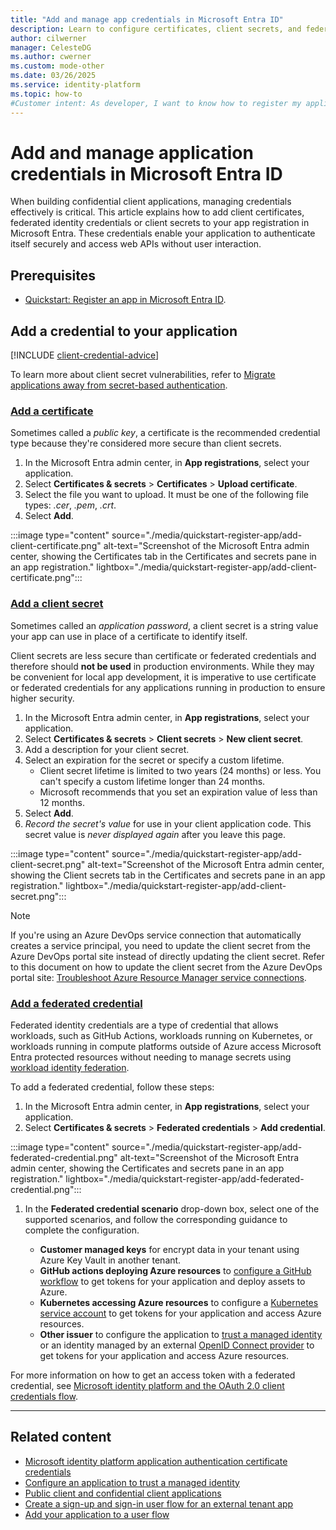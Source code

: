 ```yaml
---
title: "Add and manage app credentials in Microsoft Entra ID"
description: Learn to configure certificates, client secrets, and federated credentials in Microsoft Entra for secure app authentication.
author: cilwerner
manager: CelesteDG
ms.author: cwerner
ms.custom: mode-other
ms.date: 03/26/2025
ms.service: identity-platform
ms.topic: how-to
#Customer intent: As developer, I want to know how to register my application in Microsoft Entra tenant. I want to understand the additional configurations to help make my application secure. 
---
```


# Add and manage application credentials in Microsoft Entra ID

When building confidential client applications, managing credentials effectively is critical. This article explains how to add client certificates, federated identity credentials or client secrets to your app registration in Microsoft Entra. These credentials enable your application to authenticate itself securely and access web APIs without user interaction.

## Prerequisites

* [Quickstart: Register an app in Microsoft Entra ID](quickstart-register-app.md).

## Add a credential to your application

[!INCLUDE [client-credential-advice](./includes/register-app/client-credential-advice.md)]

To learn more about client secret vulnerabilities, refer to [Migrate applications away from secret-based authentication](/entra/identity/enterprise-apps/migrate-applications-from-secrets).

### [Add a certificate](#tab/certificate)

Sometimes called a *public key*, a certificate is the recommended credential type because they're considered more secure than client secrets. 

1. In the Microsoft Entra admin center, in **App registrations**, select your application.
1. Select **Certificates & secrets** > **Certificates** > **Upload certificate**.
1. Select the file you want to upload. It must be one of the following file types: *.cer*, *.pem*, *.crt*.
1. Select **Add**.

:::image type="content" source="./media/quickstart-register-app/add-client-certificate.png" alt-text="Screenshot of the Microsoft Entra admin center, showing the Certificates tab in the Certificates and secrets pane in an app registration." lightbox="./media/quickstart-register-app/add-client-certificate.png":::


### [Add a client secret](#tab/client-secret)

Sometimes called an *application password*, a client secret is a string value your app can use in place of a certificate to identify itself.

Client secrets are less secure than certificate or federated credentials and therefore should **not be used** in production environments. While they may be convenient for local app development, it is imperative to use certificate or federated credentials for any applications running in production to ensure higher security.

1. In the Microsoft Entra admin center, in **App registrations**, select your application.
1. Select **Certificates & secrets** > **Client secrets** > **New client secret**.
1. Add a description for your client secret.
1. Select an expiration for the secret or specify a custom lifetime.
    - Client secret lifetime is limited to two years (24 months) or less. You can't specify a custom lifetime longer than 24 months.
    - Microsoft recommends that you set an expiration value of less than 12 months.
1. Select **Add**.
1. *Record the secret's value* for use in your client application code. This secret value is *never displayed again* after you leave this page.

:::image type="content" source="./media/quickstart-register-app/add-client-secret.png" alt-text="Screenshot of the Microsoft Entra admin center, showing the Client secrets tab in the Certificates and secrets pane in an app registration." lightbox="./media/quickstart-register-app/add-client-secret.png":::

> [!NOTE]
> If you're using an Azure DevOps service connection that automatically creates a service principal, you need to update the client secret from the Azure DevOps portal site instead of directly updating the client secret. Refer to this document on how to update the client secret from the Azure DevOps portal site:
> [Troubleshoot Azure Resource Manager service connections](/azure/devops/pipelines/release/azure-rm-endpoint#service-principals-token-expired).

### [Add a federated credential](#tab/federated-credential)

Federated identity credentials are a type of credential that allows workloads, such as GitHub Actions, workloads running on Kubernetes, or workloads running in compute platforms outside of Azure access Microsoft Entra protected resources without needing to manage secrets using [workload identity federation](~/workload-id/workload-identity-federation.md).

To add a federated credential, follow these steps:

1. In the Microsoft Entra admin center, in **App registrations**, select your application.
1. Select **Certificates & secrets** > **Federated credentials** > **Add credential**.

:::image type="content" source="./media/quickstart-register-app/add-federated-credential.png" alt-text="Screenshot of the Microsoft Entra admin center, showing the Certificates and secrets pane in an app registration." lightbox="./media/quickstart-register-app/add-federated-credential.png":::

1. In the **Federated credential scenario** drop-down box, select one of the supported scenarios, and follow the corresponding guidance to complete the configuration.

    - **Customer managed keys** for encrypt data in your tenant using Azure Key Vault in another tenant.
    - **GitHub actions deploying Azure resources** to [configure a GitHub workflow](~/workload-id/workload-identity-federation-create-trust.md#github-actions) to get tokens for your application and deploy assets to Azure.
    - **Kubernetes accessing Azure resources** to configure a [Kubernetes service account](~/workload-id/workload-identity-federation-create-trust.md#kubernetes) to get tokens for your application and access Azure resources.
    - **Other issuer** to configure the application to [trust a managed identity](~/workload-id/workload-identity-federation-config-app-trust-managed-identity.md) or an identity managed by an external [OpenID Connect provider](~/workload-id/workload-identity-federation-create-trust.md#other-identity-providers) to get tokens for your application and access Azure resources.

For more information on how to get an access token with a federated credential, see [Microsoft identity platform and the OAuth 2.0 client credentials flow](./v2-oauth2-client-creds-grant-flow.md#third-case-access-token-request-with-a-federated-credential).

---

## Related content

- [Microsoft identity platform application authentication certificate credentials](./certificate-credentials.md)
- [Configure an application to trust a managed identity](/entra/workload-id/workload-identity-federation-config-app-trust-managed-identity?tabs=microsoft-entra-admin-center)
- [Public client and confidential client applications](./msal-client-applications.md)
- [Create a sign-up and sign-in user flow for an external tenant app](../external-id/customers/how-to-user-flow-sign-up-sign-in-customers.md)
- [Add your application to a user flow](/entra/external-id/customers/how-to-user-flow-add-application)
